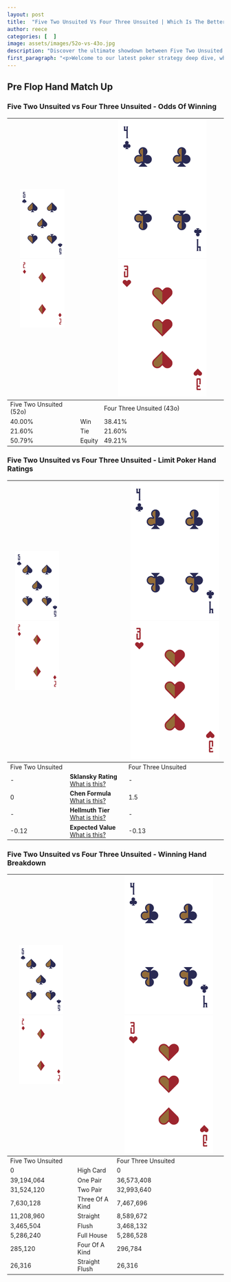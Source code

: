 ```yaml
---
layout: post
title:  "Five Two Unsuited Vs Four Three Unsuited | Which Is The Better Hand In Poker? A Complete Guide"
author: reece
categories: [  ]
image: assets/images/52o-vs-43o.jpg
description: "Discover the ultimate showdown between Five Two Unsuited and Four Three Unsuited in poker! Uncover the odds, strategies, and scenarios where one hand triumphs over the other. Get ready to up your poker game with this thrilling analysis."
first_paragraph: "<p>Welcome to our latest poker strategy deep dive, where we're pitting two distinct hands against each other in a high-stakes showdown: Five Two Unsuited vs Four Three Unsuited.</p><p>In the dynamic world of poker, every decision counts, and knowing which hand holds the upper hand is key to your success at the table.</p><p>In this article, we'll dissect these two hands, explore the scenarios where one dominates the other, and equip you with the knowledge to make strategic choices that can tip the odds in your favor.</p><p>Get ready to unravel the intriguing dynamics of these poker hands and elevate your game to new heights.</p>"
---
```




[comment]: # (sp0)

## Pre Flop Hand Match Up

<div class="table hand-ratings" markdown="1"> 



### Five Two Unsuited vs Four Three Unsuited - Odds Of Winning


    
| ![image info](assets/images/hand1/5.png) ![image info](assets/images/hand1/2o.png) |  | ![image info](assets/images/hand2/4.png) ![image info](assets/images/hand2/3o.png) |
| -------- | -------- | -------- |
| Five Two Unsuited (52o) |  | Four Three Unsuited (43o) |
| 40.00% | Win | 38.41% |
| 21.60% | Tie | 21.60% |
| 50.79% | Equity | 49.21% |




[comment]: # (sp1)



### Five Two Unsuited vs Four Three Unsuited - Limit Poker Hand Ratings


    
| ![image info](assets/images/hand1/5.png) ![image info](assets/images/hand1/2o.png) |  | ![image info](assets/images/hand2/4.png) ![image info](assets/images/hand2/3o.png) |
| -------- | -------- | -------- |
| Five Two Unsuited |  | Four Three Unsuited |
| - | **Sklansky Rating** [What is this?](/sklansky-rating-explained) | - |
| 0 | **Chen Formula** [What is this?](/chen-formula-explained) | 1.5 |
| - | **Hellmuth Tier** [What is this?](/Hellmuth-tier-explained) | - |
| -0.12 | **Expected Value** [What is this?](/expected-value-explained) | -0.13 |




[comment]: # (sp2)



### Five Two Unsuited vs Four Three Unsuited - Winning Hand Breakdown


    
| ![image info](assets/images/hand1/5.png) ![image info](assets/images/hand1/2o.png) |  | ![image info](assets/images/hand2/4.png) ![image info](assets/images/hand2/3o.png) |
| -------- | -------- | -------- |
| Five Two Unsuited |  | Four Three Unsuited |
| 0 | High Card | 0 |
| 39,194,064 | One Pair | 36,573,408 |
| 31,524,120 | Two Pair | 32,993,640 |
| 7,630,128 | Three Of A Kind | 7,467,696 |
| 11,208,960 | Straight | 8,589,672 |
| 3,465,504 | Flush | 3,468,132 |
| 5,286,240 | Full House | 5,286,528 |
| 285,120 | Four Of A Kind | 296,784 |
| 26,316 | Straight Flush | 26,316 |




[comment]: # (sp3)



</div>

[comment]: # (sp4)



[comment]: # (sp5)

